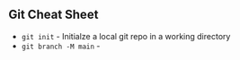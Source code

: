 ## Git Cheat Sheet

* `git init` - Initialze a local git repo in a working directory
* `git branch -M main` - 
